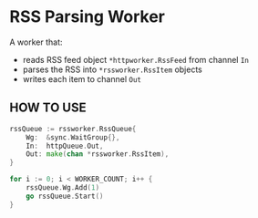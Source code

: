 RSS Parsing Worker
==================

A worker that:
+ reads RSS feed object `*httpworker.RssFeed` from channel `In`
+ parses the RSS into `*rssworker.RssItem` objects
+ writes each item to channel `Out`

HOW TO USE
----------

```go
rssQueue := rssworker.RssQueue{
    Wg:  &sync.WaitGroup{},
    In:  httpQueue.Out,
    Out: make(chan *rssworker.RssItem),
}

for i := 0; i < WORKER_COUNT; i++ {
    rssQueue.Wg.Add(1)
    go rssQueue.Start()
}
```
